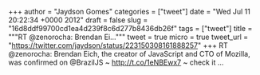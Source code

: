 
+++
author = "Jaydson Gomes"
categories = ["tweet"]
date = "Wed Jul 11 20:22:34 +0000 2012"
draft = false
slug = "16d8ddf99700cd1ea4d239f8c6d277b8436db26f"
tags = ["tweet"]
title = """RT @zenorocha: Brendan Ei..."""
tweet = true
micro = true
tweet_url = "https://twitter.com/jaydson/status/223150308161888257"
+++
RT @zenorocha: Brendan Eich, the creator of JavaScript and CTO of Mozilla, was confirmed on @BrazilJS ~ http://t.co/1eNBEwx7 ~ check it  ...
